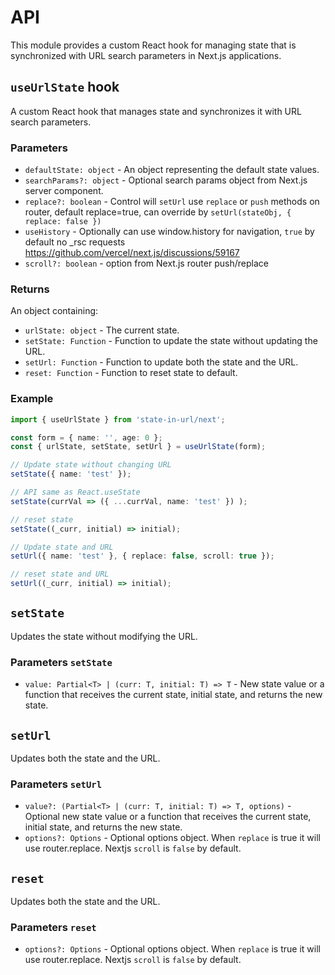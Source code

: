 # API

This module provides a custom React hook for managing state that is synchronized with URL search parameters in Next.js applications.

## `useUrlState` hook

A custom React hook that manages state and synchronizes it with URL search parameters.

### Parameters

- `defaultState: object` - An object representing the default state values.
- `searchParams?: object` - Optional search params object from Next.js server component.
- `replace?: boolean` - Control will `setUrl` use `replace` or `push` methods on router, default replace=true, can override by `setUrl(stateObj, { replace: false })`
- `useHistory` - Optionally can use window.history for navigation, `true` by default no _rsc requests <https://github.com/vercel/next.js/discussions/59167>
- `scroll?: boolean` - option from Next.js router push/replace

### Returns

An object containing:

- `urlState: object` - The current state.
- `setState: Function` - Function to update the state without updating the URL.
- `setUrl: Function` - Function to update both the state and the URL.
- `reset: Function` - Function to reset state to default.

### Example

```typescript
import { useUrlState } from 'state-in-url/next';

const form = { name: '', age: 0 };
const { urlState, setState, setUrl } = useUrlState(form);

// Update state without changing URL
setState({ name: 'test' });

// API same as React.useState
setState(currVal => ({ ...currVal, name: 'test' }) );

// reset state
setState((_curr, initial) => initial);

// Update state and URL
setUrl({ name: 'test' }, { replace: false, scroll: true });

// reset state and URL
setUrl((_curr, initial) => initial);
```

## `setState`

Updates the state without modifying the URL.

### Parameters `setState`

- `value: Partial<T> | (curr: T, initial: T) => T` - New state value or a function that receives the current state, initial state, and returns the new state.

## `setUrl`

Updates both the state and the URL.

### Parameters `setUrl`

- `value?: (Partial<T> | (curr: T, initial: T) => T, options)` - Optional new state value or a function that receives the current state, initial state, and returns the new state.
- `options?: Options` - Optional options object. When `replace` is true it will use router.replace. Nextjs `scroll` is `false` by default.

## `reset`

Updates both the state and the URL.

### Parameters `reset`

- `options?: Options` - Optional options object. When `replace` is true it will use router.replace. Nextjs `scroll` is `false` by default.
